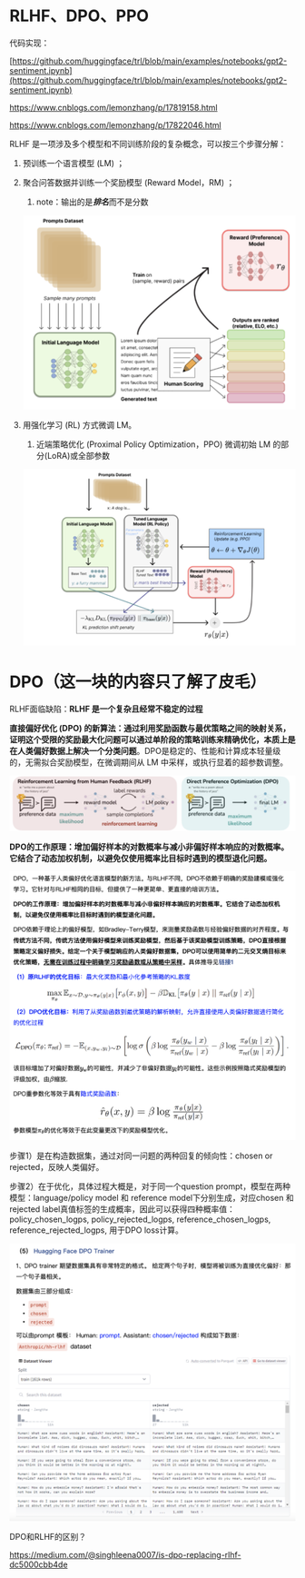# RLHF、DPO、PPO

代码实现：

[https://github.com/huggingface/trl/blob/main/examples/notebooks/gpt2-sentiment.ipynb](https://github.com/huggingface/trl/blob/main/examples/notebooks/gpt2-sentiment.ipynb)

https://www.cnblogs.com/lemonzhang/p/17819158.html

https://www.cnblogs.com/lemonzhang/p/17822046.html

RLHF 是一项涉及多个模型和不同训练阶段的复杂概念，可以按三个步骤分解：

1. 预训练一个语言模型 (LM) ；
2. 聚合问答数据并训练一个奖励模型 (Reward Model，RM) ；
    1. note：输出的是***排名***而不是分数
    
    ![截屏2024-07-25 20.00.13.png](RLHF%E3%80%81DPO%E3%80%81PPO%2070b9846646604dbaaf74885c484445b8/%25E6%2588%25AA%25E5%25B1%258F2024-07-25_20.00.13.png)
    
3. 用强化学习 (RL) 方式微调 LM。
    1. 近端策略优化 (Proximal Policy Optimization，PPO) 微调初始 LM 的部分(LoRA)或全部参数
    
    ![截屏2024-07-25 20.05.46.png](RLHF%E3%80%81DPO%E3%80%81PPO%2070b9846646604dbaaf74885c484445b8/%25E6%2588%25AA%25E5%25B1%258F2024-07-25_20.05.46.png)
    

# DPO（这一块的内容只了解了皮毛）

RLHF面临缺陷：**RLHF 是一个复杂且经常不稳定的过程**

**直接偏好优化 (DPO) 的新算法：通过利用奖励函数与最优策略之间的映射关系，证明这个受限的奖励最大化问题可以通过单阶段的策略训练来精确优化，本质上是在人类偏好数据上解决一个分类问题**。DPO是稳定的、性能和计算成本轻量级的，无需拟合奖励模型，在微调期间从 LM 中采样，或执行显着的超参数调整。

![截屏2024-07-26 11.08.05.png](RLHF%E3%80%81DPO%E3%80%81PPO%2070b9846646604dbaaf74885c484445b8/%25E6%2588%25AA%25E5%25B1%258F2024-07-26_11.08.05.png)

**DPO的工作原理：增加偏好样本的对数概率与减小非偏好样本响应的对数概率。它结合了动态加权机制，以避免仅使用概率比目标时遇到的模型退化问题。**

![截屏2024-07-26 11.10.15.png](RLHF%E3%80%81DPO%E3%80%81PPO%2070b9846646604dbaaf74885c484445b8/%25E6%2588%25AA%25E5%25B1%258F2024-07-26_11.10.15.png)

步骤1）是在构造数据集，通过对同一问题的两种回复的倾向性：chosen or rejected，反映人类偏好。

步骤2）在于优化，具体过程大概是，对于同一个question prompt，模型在两种模型：language/policy model 和 reference model下分别生成，对应chosen 和 rejected label真值标签的生成概率，因此可以获得四种概率值：policy_chosen_logps, policy_rejected_logps, reference_chosen_logps, reference_rejected_logps, 用于DPO loss计算。

![截屏2024-07-26 11.16.15.png](RLHF%E3%80%81DPO%E3%80%81PPO%2070b9846646604dbaaf74885c484445b8/%25E6%2588%25AA%25E5%25B1%258F2024-07-26_11.16.15.png)

DPO和RLHF的区别？

https://medium.com/@singhleena0007/is-dpo-replacing-rlhf-dc5000cbb4de